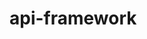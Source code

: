 # api-framework

[status-svg]: https://travis-ci.org/hemant0071234/api-framework.svg?branch=master
[status]: https://travis-ci.org/hemant0071234/api-framework